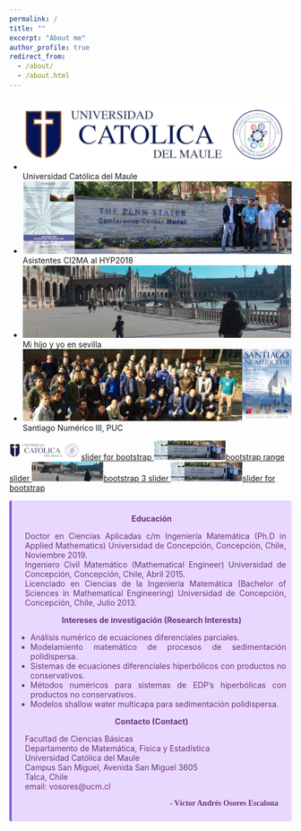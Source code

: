 ```yaml
---
permalink: /
title: ""
excerpt: "About me"
author_profile: true
redirect_from: 
  - /about/
  - /about.html
---
```


<script type="text/javascript" src="https://wowslider.com/images/demo/jquery.js"></script>
<div class="container">

<div>
<link rel="stylesheet" type="text/css" href="https://wowslider.com/sliders/demo-81/engine1/style.css" />
<div id="wowslider-container1" style='border-radius: 4px'>
<div class="ws_images">
<ul>
<li><img src="/images/ucm_ima_960_259.png" title="Talca-Chile" id="wows1_0" />Universidad Católica del Maule</li>
<li><img src="/images/hyp2018_960_259.png" title="Pennsylvania-EE.UU" id="wows1_1" />Asistentes CI2MA al HYP2018</li>
<li><img src="/images/svl_960_259.png" title="Sevilla-España" id="wows1_2" />Mi hijo y yo en sevilla</li>
<li><img src="/images/sn3_960_259.png" title="Santiago-Chile" id="wows1_3" />Santiago Numérico III, PUC</li>
</ul>
</div>

<div class="ws_bullets"><div>
<a href="#" title="Talca-Chile"><img src="/images/ucm_ima_128.png" alt="Universidad Católica del Maule" />slider for bootstrap </a>
<a href="#" title="Pennsylvania-EE.UU"><img src="/images/hyp2018_128.png" alt="Red Kite" />bootstrap range slider </a>
<a href="#" title="Sevilla-España"><img src="/images/svl_128.png" alt="Bald Eagle" />bootstrap 3 slider </a>
<a href="#" title="Santiago-Chile"><img src="/images/hyp2018_128.png" alt="Hawk" />slider for bootstrap </a>
</div>
</div>
</div>

<script type="text/javascript" src="https://wowslider.com/images/demo/wowslider.js"></script>
<script type="text/javascript" src="https://wowslider.com/sliders/demo-81/engine1/script.js"></script>

</div>


<p>
<div align="justify" class="warning" style='background-color:#E9D8FD; color: #69337A; border-left: solid #805AD5 4px; border-radius: 4px; padding:0.7em;'>
<span>
<p style='margin-top:1em; text-align:center'>
<b>Educación</b></p>
<p style='margin-left:1em;'>
Doctor en Ciencias Aplicadas c/m Ingeniería Matemática
(Ph.D in Applied Mathematics)
Universidad de Concepción, Concepción, Chile, Noviembre 2019.
<br>
Ingeniero Civil Matemático
(Mathematical Engineer)
Universidad de Concepción, Concepción, Chile, Abril 2015.<br>
Licenciado en Ciencias de la Ingeniería Matemática
(Bachelor of Sciences in Mathematical Engineering)
Universidad de Concepción, Concepción, Chile, Julio 2013.
</p>


<p style='margin-top:1em; text-align:center'>
<b>Intereses de investigación (Research Interests)</b></p>
<p style='margin-left:1em;'>
<ul>
<li>Análisis numérico de ecuaciones diferenciales parciales.</li>
<li>Modelamiento matemático de procesos de sedimentación polidispersa.</li>
<li>Sistemas de ecuaciones diferenciales hiperbólicos con productos no conservativos.</li>
<li>Métodos numéricos para sistemas de EDP’s hiperbólicas con productos no conservativos.</li>
<li>Modelos shallow water multicapa para sedimentación polidispersa.</li>
</ul>
</p>

<p style='margin-top:1em; text-align:center'>
<b>Contacto (Contact)</b></p>
<p style='margin-left:1em;'>
Facultad de Ciencias Básicas<br>
Departamento de Matemática, Física y Estadística<br>
Universidad Católica del Maule<br>
Campus San Miguel, Avenida San Miguel 3605<br>
Talca, Chile<br>
email: vosores@ucm.cl
</p>


<p style='margin-bottom:1em; margin-right:1em; text-align:right; font-family:Georgia'> <b>- Víctor Andrés Osores Escalona</b>
</p></span>
</div>
</p>
